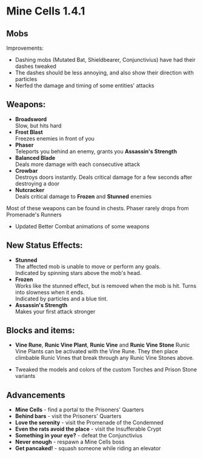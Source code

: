 # Mine Cells 1.4.1

## Mobs

Improvements:

- Dashing mobs (Mutated Bat, Shieldbearer, Conjunctivius) have had their dashes tweaked
- The dashes should be less annoying, and also show their direction with particles
- Nerfed the damage and timing of some entities' attacks

## Weapons:

- **Broadsword**  
  Slow, but hits hard
- **Frost Blast**  
  Freezes enemies in front of you
- **Phaser**  
  Teleports you behind an enemy, grants you **Assassin's Strength**
- **Balanced Blade**   
  Deals more damage with each consecutive attack
- **Crowbar**  
  Destroys doors instantly. Deals critical damage for a few seconds after destroying a door
- **Nutcracker**  
  Deals critical damage to **Frozen** and **Stunned** enemies 

Most of these weapons can be found in chests. Phaser rarely drops from Promenade's Runners

- Updated Better Combat animations of some weapons

## New Status Effects:

- **Stunned**  
  The affected mob is unable to move or perform any goals.  
  Indicated by spinning stars above the mob's head.
- **Frozen**  
  Works like the stunned effect, but is removed when the mob is hit. Turns into slowness when it ends.  
  Indicated by particles and a blue tint.
- **Assassin's Strength**  
  Makes your first attack stronger

## Blocks and items:

- **Vine Rune**, **Runic Vine Plant**, **Runic Vine** and **Runic Vine Stone**
  Runic Vine Plants can be activated with the Vine Rune. They then place climbable Runic Vines that break through any Runic Vine Stones above.

- Tweaked the models and colors of the custom Torches and Prison Stone variants

## Advancements

- **Mine Cells** - find a portal to the Prisoners' Quarters
- **Behind bars** - visit the Prisoners' Quarters
- **Love the serenity** - visit the Promenade of the Condemned
- **Even the rats avoid the place** - visit the Insufferable Crypt
- **Something in your eye?** - defeat the Conjunctivius
- **Never enough** - respawn a Mine Cells boss
- **Get pancaked!** - squash someone while riding an elevator